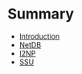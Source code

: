 # Summary

- [Introduction](./introduction.md)
- [NetDB](./netdb.md)
- [I2NP](./i2np.md)
- [SSU](./ssu.md)
